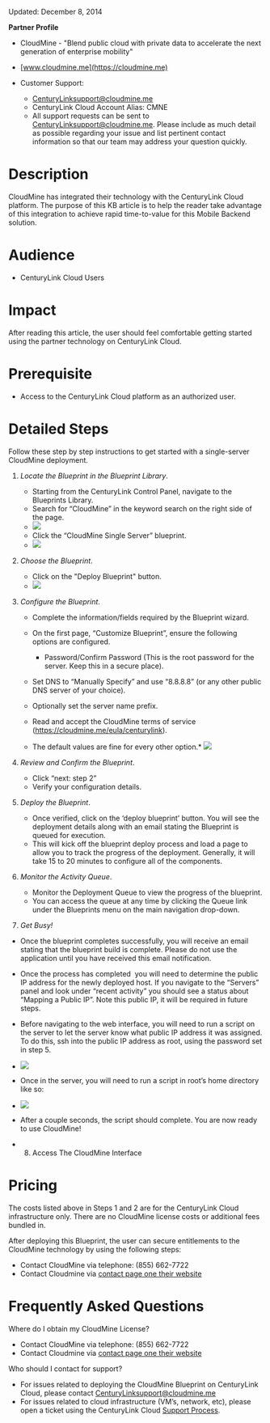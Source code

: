 Updated: December 8, 2014

**Partner Profile**

*   CloudMine - "Blend public cloud with private data to accelerate the next generation of enterprise mobility"
*   [www.cloudmine.me](https://cloudmine.me)
*   Customer Support:

    *   CenturyLinksupport@cloudmine.me
    *   CenturyLink Cloud Account Alias: CMNE
    *   All support requests can be sent to CenturyLinksupport@cloudmine.me. Please include as much detail as possible regarding your issue and list pertinent contact information so that our team may address your question quickly.

# **Description**

CloudMine has integrated their technology with the CenturyLink Cloud platform.  The purpose of this KB article is to help the reader take advantage of this integration to achieve rapid time-to-value for this Mobile Backend solution.

# **Audience**

*   CenturyLink Cloud Users

# **Impact**

After reading this article, the user should feel comfortable getting started using the partner technology on CenturyLink Cloud.

# **Prerequisite** 

*   Access to the CenturyLink Cloud platform as an authorized user.

# **Detailed Steps**

Follow these step by step instructions to get started with a single-server CloudMine deployment.  

1.  _Locate the Blueprint in the Blueprint Library_. 

    *   Starting from the CenturyLink Control Panel, navigate to the Blueprints Library.
    *   Search for “CloudMine” in the keyword search on the right side of the page.
    *   ![](https://github.com/CenturyLinkCloud/Ecosystem/blob/master/KBdocs/images/cm/cm1.1.jpg)
    *   Click the “CloudMine Single Server” blueprint.
    *   ![](https://github.com/CenturyLinkCloud/Ecosystem/blob/master/KBdocs/images/cm/cm1.2.png)

2.  _Choose the Blueprint_. 

    *   Click on the "Deploy Blueprint" button.
    *   ![](https://github.com/CenturyLinkCloud/Ecosystem/blob/master/KBdocs/images/cm/cm1.3.png)

3.  _Configure the Blueprint_. 

    *   Complete the information/fields required by the Blueprint wizard.
    *   On the first page, “Customize Blueprint”, ensure the following options are configured.

        *   Password/Confirm Password (This is the root password for the server. Keep this in a secure place).
    *   Set DNS to “Manually Specify” and use “8.8.8.8” (or any other public DNS server of your choice).
    *   Optionally set the server name prefix.
    *   Read and accept the CloudMine terms of service (https://cloudmine.me/eula/centurylink).
    *   The default values are fine for every other option.*   ![](https://github.com/CenturyLinkCloud/Ecosystem/blob/master/KBdocs/images/cm/cm1.4.png)

4.  _Review and Confirm the Blueprint_. 

    *   Click “next: step 2”
    *   Verify your configuration details.

5.  _Deploy the Blueprint_. 

    *   Once verified, click on the ‘deploy blueprint’ button. You will see the deployment details along with an email stating the Blueprint is queued for execution.
    *   This will kick off the blueprint deploy process and load a page to allow you to track the progress of the deployment. Generally, it will take 15 to 20 minutes to configure all of the components.

6.  _Monitor the Activity Queue_. 

    *   Monitor the Deployment Queue to view the progress of the blueprint.
    *   You can access the queue at any time by clicking the Queue link under the Blueprints menu on the main navigation drop-down.

7.  _Get Busy!_ 

*   Once the blueprint completes successfully, you will receive an email stating that the blueprint build is complete. Please do not use the application until you have received this email notification. 
*   Once the process has completed ­ you will need to determine the public IP address for the newly deployed host. If you navigate to the “Servers” panel and look under “recent activity” you should see a status about “Mapping a Public IP”. Note this public IP, it will be required in future steps.

*   Before navigating to the web interface, you will need to run a script on the server to let the server know what public IP address it was assigned. To do this, ssh into the public IP address as root, using the password set in step 5.

*   ![](https://github.com/CenturyLinkCloud/Ecosystem/blob/master/KBdocs/images/cm/cm1.7.png)
*   Once in the server, you will need to run a script in root’s home directory like so:
*   ![](https://github.com/CenturyLinkCloud/Ecosystem/blob/master/KBdocs/images/cm/cm1.8.png)
*   After a couple seconds, the script should complete. You are now ready to use CloudMine!
*   8.  Access The CloudMine Interface

#  

# **Pricing**

The costs listed above in Steps 1 and 2 are for the CenturyLink Cloud infrastructure only.  There are no CloudMine license costs or additional fees bundled in.

After deploying this Blueprint, the user can secure entitlements to the CloudMine technology by using the following steps:

*   Contact CloudMine via telephone: (855) 662-7722
*   <span class="s1">Contact Cloudmine via [<span class="s2">contact page one their website</span>](https://cloudmine.me/contact/)</span>

 

# **Frequently Asked Questions**

Where do I obtain my CloudMine License?

*   Contact CloudMine via telephone: (855) 662-7722
*   <span class="s1">Contact Cloudmine via [<span class="s2">contact page one their website</span>](https://cloudmine.me/contact/)</span>

 Who should I contact for support?

*   For issues related to deploying the CloudMine Blueprint on CenturyLink Cloud, please contact [CenturyLinksupport@cloudmine.me](mailto:CenturyLinksupport@cloudmine.me)
*   For issues related to cloud infrastructure (VM’s, network, etc), please open a ticket using the CenturyLink Cloud [Support Process](https://t3n.zendesk.com/entries/23610702-How-do-I-report-a-support-issue-).


